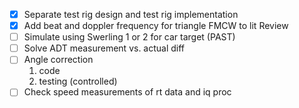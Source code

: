- [x] Separate test rig design and test rig implementation
- [x]  Add beat and doppler frequency for triangle FMCW to lit Review
- [ ]  Simulate using Swerling 1 or 2 for car target (PAST)
- [ ]  Solve ADT measurement vs. actual diff
- [ ]  Angle correction
	1. code
	2. testing (controlled)
- [ ]  Check speed measurements of rt data and iq proc

